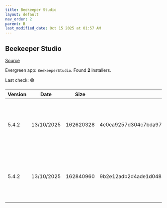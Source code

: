 ```yaml
---
title: Beekeeper Studio
layout: default
nav_order: 2
parent: B
last_modified_date: Oct 15 2025 at 01:57 AM
---
```


## Beekeeper Studio

[Source](https://www.beekeeperstudio.io/)

Evergreen app: `BeekeeperStudio`. Found **2** installers.

Last check: 🟢

| Version | Date       | Size      | Sha256                                                           | Architecture | InstallerType | Type | URI                                                                                                                                                                                                                                    |
| ------- | ---------- | --------- | ---------------------------------------------------------------- | ------------ | ------------- | ---- | -------------------------------------------------------------------------------------------------------------------------------------------------------------------------------------------------------------------------------------- |
| 5.4.2   | 13/10/2025 | 162620328 | 4e0ea9257d304c7bda977edfdeff0edbeecd37b678044bafdb10c1f598b1bd30 | x86          | Portable      | exe  | [https://github.com/beekeeper-studio/beekeeper-studio/releases/download/v5.4.2/Beekeeper-Studio-5.4.2-portable.exe](https://github.com/beekeeper-studio/beekeeper-studio/releases/download/v5.4.2/Beekeeper-Studio-5.4.2-portable.exe) |
| 5.4.2   | 13/10/2025 | 162840960 | 9b2e12adb2d4ade1d048ddc4c088526d4615cdb69880861a0a7715d135efdc33 | x86          | Default       | exe  | [https://github.com/beekeeper-studio/beekeeper-studio/releases/download/v5.4.2/Beekeeper-Studio-Setup-5.4.2.exe](https://github.com/beekeeper-studio/beekeeper-studio/releases/download/v5.4.2/Beekeeper-Studio-Setup-5.4.2.exe)       |

